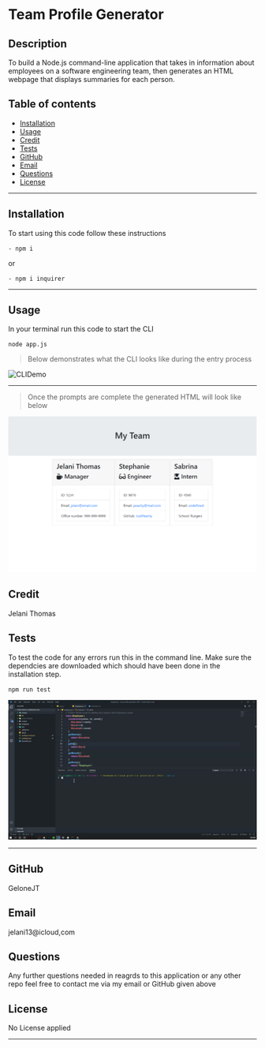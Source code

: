 # Team Profile Generator

  ## Description
  To build a Node.js command-line application that takes in information about employees on a software engineering team, then generates an HTML webpage that displays summaries for each person.

  ## Table of contents
  - [Installation](#installation)
  - [Usage](#usage)
  - [Credit](#credit)
  - [Tests](#tests)
  - [GitHub](#github)
  - [Email](#email)
  - [Questions](#questions)
  - [License](#license)
<hr>

  ## Installation

  To start using this code follow these instructions
  ```
  - npm i
  ```
  or
  ```
  - npm i inquirer
  ```
<hr>

  ## Usage
  In your terminal run this code to start the CLI
  ```
  node app.js
  ```

  > Below demonstrates what the CLI looks like during the entry process

  ![CLIDemo](images\CLIDemo.gif)
  <hr>

  > Once the prompts are complete the generated HTML will look like below
  
  ![ReultsImage](images\TeamHTML.png)

  ## Credit
  Jelani Thomas

  ## Tests
  To test the code for any errors run this in the command line. Make sure the dependcies are downloaded which should have been done in the installation step. 
  ```
  npm run test
  ```

  ![TestsDemo](images\TestedPassed.gif)

  <hr>

  ## GitHub
  GeloneJT

  ## Email
  jelani13@icloud,com

  ## Questions
  Any further questions needed in reagrds to this application or any other repo feel free to contact me via my email or GitHub given above 

  ## License
  No License applied
  <hr>
